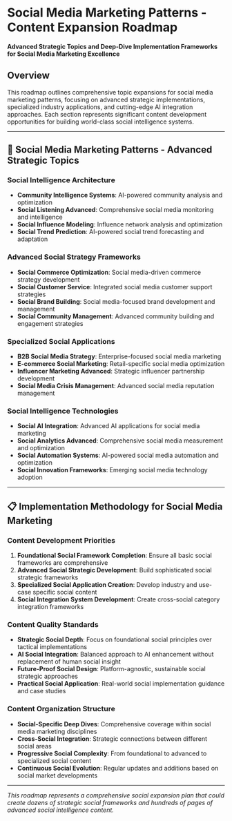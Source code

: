 # Social Media Marketing Patterns - Content Expansion Roadmap

**Advanced Strategic Topics and Deep-Dive Implementation Frameworks for Social Media Marketing Excellence**

## Overview

This roadmap outlines comprehensive topic expansions for social media marketing patterns, focusing on advanced strategic implementations, specialized industry applications, and cutting-edge AI integration approaches. Each section represents significant content development opportunities for building world-class social intelligence systems.

---

## 📱 **Social Media Marketing Patterns - Advanced Strategic Topics**

### **Social Intelligence Architecture**
- **Community Intelligence Systems**: AI-powered community analysis and optimization
- **Social Listening Advanced**: Comprehensive social media monitoring and intelligence
- **Social Influence Modeling**: Influence network analysis and optimization
- **Social Trend Prediction**: AI-powered social trend forecasting and adaptation

### **Advanced Social Strategy Frameworks**
- **Social Commerce Optimization**: Social media-driven commerce strategy development
- **Social Customer Service**: Integrated social media customer support strategies
- **Social Brand Building**: Social media-focused brand development and management
- **Social Community Management**: Advanced community building and engagement strategies

### **Specialized Social Applications**
- **B2B Social Media Strategy**: Enterprise-focused social media marketing
- **E-commerce Social Marketing**: Retail-specific social media optimization
- **Influencer Marketing Advanced**: Strategic influencer partnership development
- **Social Media Crisis Management**: Advanced social media reputation management

### **Social Intelligence Technologies**
- **Social AI Integration**: Advanced AI applications for social media marketing
- **Social Analytics Advanced**: Comprehensive social media measurement and optimization
- **Social Automation Systems**: AI-powered social media automation and optimization
- **Social Innovation Frameworks**: Emerging social media technology adoption

---

## 📋 **Implementation Methodology for Social Media Marketing**

### **Content Development Priorities**
1. **Foundational Social Framework Completion**: Ensure all basic social frameworks are comprehensive
2. **Advanced Social Strategic Development**: Build sophisticated social strategic frameworks
3. **Specialized Social Application Creation**: Develop industry and use-case specific social content
4. **Social Integration System Development**: Create cross-social category integration frameworks

### **Content Quality Standards**
- **Strategic Social Depth**: Focus on foundational social principles over tactical implementations
- **AI Social Integration**: Balanced approach to AI enhancement without replacement of human social insight
- **Future-Proof Social Design**: Platform-agnostic, sustainable social strategic approaches
- **Practical Social Application**: Real-world social implementation guidance and case studies

### **Content Organization Structure**
- **Social-Specific Deep Dives**: Comprehensive coverage within social media marketing disciplines
- **Cross-Social Integration**: Strategic connections between different social areas
- **Progressive Social Complexity**: From foundational to advanced to specialized social content
- **Continuous Social Evolution**: Regular updates and additions based on social market developments

---

*This roadmap represents a comprehensive social expansion plan that could create dozens of strategic social frameworks and hundreds of pages of advanced social intelligence content.* 